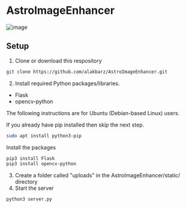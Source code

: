# AstroImageEnhancer

![image](https://user-images.githubusercontent.com/64750210/113849164-1d25ca00-9791-11eb-8a52-cda8e75fdce2.png)

## Setup

1. Clone or download this respository

```bash
git clone https://github.com/alakbarz/AstroImageEnhancer.git
```

2. Install required Python packages/libraries.

- Flask
- opencv-python

The following instructions are for Ubuntu (Debian-based Linux) users.

If you already have pip installed then skip the next step.

```bash
sudo apt install python3-pip
```

Install the packages

```bash
pip3 install Flask
pip3 install opencv-python
```

3. Create a folder called "uploads" in the AstroImageEnhancer/static/ directory
4. Start the server

```bash
python3 server.py
```
